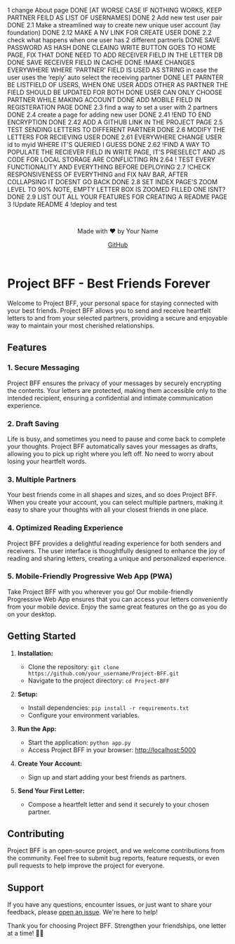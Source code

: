 1 change About page DONE
[AT WORSE CASE IF NOTHING WORKS, KEEP PARTNER FEILD AS LIST OF USERNAMES] DONE
2 Add new test user pair DONE
2.1 Make a streamlined way to create new unique user account (lay foundation) DONE
2.12 MAKE A NV LINK FOR CREATE USER DONE
2.2 check what happens when one user has 2 different partnerls DONE
    SAVE PASSWORD AS HASH DONE
    CLEAING WRITE BUTTON GOES TO HOME PAGE, FIX THAT DONE
    NEED TO ADD RECEIVER FIELD IN THE LETTER DB DONE
    SAVE RECEIVER FIELD IN CACHE  DONE
    !MAKE CHANGES EVERYWHERE WHERE 'PARTNER' FIELD IS USED AS STRING
    in case the user uses the ’reply’ auto select the receiving partner DONE
    LET PARNTER BE LISTFIELD OF USERS, WHEN ONE USER ADDS OTHER AS PARTNER THE FIELD SHOULD BE UPDATED FOR BOTH DONE
    USER CAN ONLY CHOOSE PARTNER WHILE MAKING ACCOUNT DONE
    ADD MOBILE FIELD IN REGISTERATION PAGE   DONE
2.3 find a way to set a user with 2 partners  DONE
2.4 create a page for adding new user DONE
2.41 !END TO END ENCRYPTION DONE
2.42 ADD A GITHUB LINK IN THE PROJECT PAGE
2.5 TEST SENDING LETTERS TO DIFFERENT PARTNER DONE
2.6  MODIFY THE LETTERS FOR RECIEVING USER  DONE
2.61 EVERYWHERE CHANGE USER id to myid WHERE IT'S QUERIED I GUESS DONE
2.62 !FIND A WAY TO POPULATE THE RECIEVER FIELD IN WRITE PAGE, IT'S PRESELECT AND JS CODE FOR LOCAL STORAGE ARE CONFLICTING RN
2.64 ! TEST EVERY FUNCTIONALITY AND EVERYTHING BEFORE DEPLOYING
2.7 !CHECK RESPONSIVENESS OF EVERYTHING and FIX NAV BAR, AFTER COLLAPSING IT DOESNT GO BACK DONE
2.8 SET INDEX PAGE'S ZOOM LEVEL TO 90% NOTE, EMPTY LETTER BOX IS ZOOMED FILLED ONE ISNT? DONE
2.9 LIST OUT ALL YOUR FEATURES FOR CREATING A README PAGE
3 !Update README
4    !deploy and test

<div style="text-align: center; margin-top: 20px; padding: 10px; ">
            <p>Made with ❤️ by Your Name</p>
            <p><a href="https://github.com/your_username/Project-BFF" target="_blank">GitHub</a></p>
</div>



# Project BFF - Best Friends Forever

Welcome to Project BFF, your personal space for staying connected with your best friends. Project BFF allows you to send and receive heartfelt letters to and from your selected partners, providing a secure and enjoyable way to maintain your most cherished relationships.

## Features

### 1. Secure Messaging

Project BFF ensures the privacy of your messages by securely encrypting the contents. Your letters are protected, making them accessible only to the intended recipient, ensuring a confidential and intimate communication experience.

### 2. Draft Saving

Life is busy, and sometimes you need to pause and come back to complete your thoughts. Project BFF automatically saves your messages as drafts, allowing you to pick up right where you left off. No need to worry about losing your heartfelt words.

### 3. Multiple Partners

Your best friends come in all shapes and sizes, and so does Project BFF. When you create your account, you can select multiple partners, making it easy to share your thoughts with all your closest friends in one place.

### 4. Optimized Reading Experience

Project BFF provides a delightful reading experience for both senders and receivers. The user interface is thoughtfully designed to enhance the joy of reading and sharing letters, creating a unique and personalized experience.

### 5. Mobile-Friendly Progressive Web App (PWA)

Take Project BFF with you wherever you go! Our mobile-friendly Progressive Web App ensures that you can access your letters conveniently from your mobile device. Enjoy the same great features on the go as you do on your desktop.

## Getting Started

1. **Installation:**
   - Clone the repository: `git clone https://github.com/your_username/Project-BFF.git`
   - Navigate to the project directory: `cd Project-BFF`

2. **Setup:**
   - Install dependencies: `pip install -r requirements.txt`
   - Configure your environment variables.

3. **Run the App:**
   - Start the application: `python app.py`
   - Access Project BFF in your browser: [http://localhost:5000](http://localhost:5000)

4. **Create Your Account:**
   - Sign up and start adding your best friends as partners.

5. **Send Your First Letter:**
   - Compose a heartfelt letter and send it securely to your chosen partner.

## Contributing

Project BFF is an open-source project, and we welcome contributions from the community. Feel free to submit bug reports, feature requests, or even pull requests to help improve the project for everyone.

## Support

If you have any questions, encounter issues, or just want to share your feedback, please [open an issue](https://github.com/your_username/Project-BFF/issues). We're here to help!

Thank you for choosing Project BFF. Strengthen your friendships, one letter at a time! 💌🌟